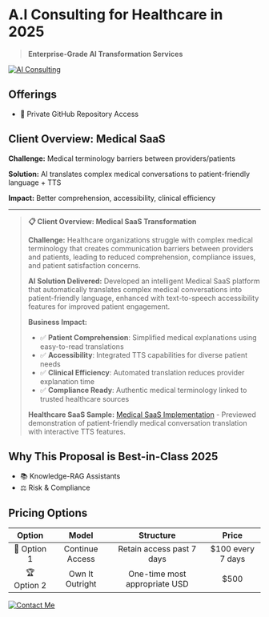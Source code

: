 # A.I Consulting for Healthcare in 2025
> **Enterprise-Grade AI Transformation Services**

[![AI Consulting](https://img.shields.io/badge/AI-Consulting-00D4AA?style=for-the-badge&logo=openai&logoColor=white)](https://github.com/vonnerco/A.I-Consulting)


## Offerings
- 🔐 Private GitHub Repository Access

## Client Overview: Medical SaaS

**Challenge:** Medical terminology barriers between providers/patients

**Solution:** AI translates complex medical conversations to patient-friendly language + TTS

**Impact:** Better comprehension, accessibility, clinical efficiency

---

> **📋 Client Overview: Medical SaaS Transformation**
>
> **Challenge:** Healthcare organizations struggle with complex medical terminology that creates communication barriers between providers and patients, leading to reduced comprehension, compliance issues, and patient satisfaction concerns.
>
> **AI Solution Delivered:** Developed an intelligent Medical SaaS platform that automatically translates complex medical conversations into patient-friendly language, enhanced with text-to-speech accessibility features for improved patient engagement.
>
> **Business Impact:**
> - ✅ **Patient Comprehension**: Simplified medical explanations using easy-to-read translations
> - ✅ **Accessibility**: Integrated TTS capabilities for diverse patient needs
> - ✅ **Clinical Efficiency**: Automated translation reduces provider explanation time
> - ✅ **Compliance Ready**: Authentic medical terminology linked to trusted healthcare sources
>
> **Healthcare SaaS Sample:** [Medical SaaS Implementation](./A.I%20Consulting%20-%20Medical%20SaaS.md) - Previewed demonstration of patient-friendly medical conversation translation with interactive TTS features.

## Why This Proposal is Best-in-Class 2025 

- 📚 Knowledge-RAG Assistants 
- ⚖️ Risk & Compliance 


## Pricing Options
| Option | Model | Structure | Price |
|:---:|:---:|:---:|:---:|
| 🔄 Option 1 | Continue Access | Retain access past 7 days | $100 every 7 days |
| 🏆 Option 2 | Own It Outright | One-time most appropriate USD | $500 |


[![Contact Me](https://img.shields.io/badge/Contact-Me-00D4AA?style=for-the-badge&logo=mail&logoColor=white)](mailto:corderio.vonner@outlook.com)

